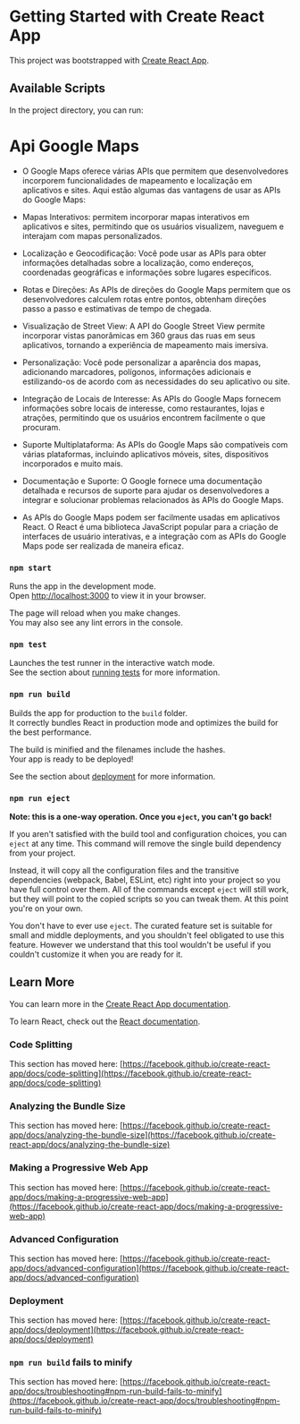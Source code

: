 # Getting Started with Create React App

This project was bootstrapped with [Create React App](https://github.com/facebook/create-react-app).

## Available Scripts

In the project directory, you can run:

# Api Google Maps
-  O Google Maps oferece várias APIs que permitem que desenvolvedores incorporem funcionalidades de mapeamento e localização em aplicativos e sites. Aqui estão algumas das vantagens de usar as APIs do Google Maps:

- Mapas Interativos:  permitem incorporar mapas interativos em aplicativos e sites, permitindo que os usuários visualizem, naveguem e interajam com mapas personalizados.

- Localização e Geocodificação: Você pode usar as APIs para obter informações detalhadas sobre a localização, como endereços, coordenadas geográficas e informações sobre lugares específicos.

- Rotas e Direções: As APIs de direções do Google Maps permitem que os desenvolvedores calculem rotas entre pontos, obtenham direções passo a passo e estimativas de tempo de chegada.

- Visualização de Street View: A API do Google Street View permite incorporar vistas panorâmicas em 360 graus das ruas em seus aplicativos, tornando a experiência de mapeamento mais imersiva.

- Personalização: Você pode personalizar a aparência dos mapas, adicionando marcadores, polígonos, informações adicionais e estilizando-os de acordo com as necessidades do seu aplicativo ou site.

- Integração de Locais de Interesse: As APIs do Google Maps fornecem informações sobre locais de interesse, como restaurantes, lojas e atrações, permitindo que os usuários encontrem facilmente o que procuram.

- Suporte Multiplataforma: As APIs do Google Maps são compatíveis com várias plataformas, incluindo aplicativos móveis, sites, dispositivos incorporados e muito mais.

- Documentação e Suporte: O Google fornece uma documentação detalhada e recursos de suporte para ajudar os desenvolvedores a integrar e solucionar problemas relacionados às APIs do Google Maps.

- As APIs do Google Maps podem ser facilmente usadas em aplicativos React. O React é uma biblioteca JavaScript popular para a criação de interfaces de usuário interativas, e a integração com as APIs do Google Maps pode ser realizada de maneira eficaz.


### `npm start`

Runs the app in the development mode.\
Open [http://localhost:3000](http://localhost:3000) to view it in your browser.

The page will reload when you make changes.\
You may also see any lint errors in the console.

### `npm test`

Launches the test runner in the interactive watch mode.\
See the section about [running tests](https://facebook.github.io/create-react-app/docs/running-tests) for more information.

### `npm run build`

Builds the app for production to the `build` folder.\
It correctly bundles React in production mode and optimizes the build for the best performance.

The build is minified and the filenames include the hashes.\
Your app is ready to be deployed!

See the section about [deployment](https://facebook.github.io/create-react-app/docs/deployment) for more information.

### `npm run eject`

**Note: this is a one-way operation. Once you `eject`, you can't go back!**

If you aren't satisfied with the build tool and configuration choices, you can `eject` at any time. This command will remove the single build dependency from your project.

Instead, it will copy all the configuration files and the transitive dependencies (webpack, Babel, ESLint, etc) right into your project so you have full control over them. All of the commands except `eject` will still work, but they will point to the copied scripts so you can tweak them. At this point you're on your own.

You don't have to ever use `eject`. The curated feature set is suitable for small and middle deployments, and you shouldn't feel obligated to use this feature. However we understand that this tool wouldn't be useful if you couldn't customize it when you are ready for it.

## Learn More

You can learn more in the [Create React App documentation](https://facebook.github.io/create-react-app/docs/getting-started).

To learn React, check out the [React documentation](https://reactjs.org/).

### Code Splitting

This section has moved here: [https://facebook.github.io/create-react-app/docs/code-splitting](https://facebook.github.io/create-react-app/docs/code-splitting)

### Analyzing the Bundle Size

This section has moved here: [https://facebook.github.io/create-react-app/docs/analyzing-the-bundle-size](https://facebook.github.io/create-react-app/docs/analyzing-the-bundle-size)

### Making a Progressive Web App

This section has moved here: [https://facebook.github.io/create-react-app/docs/making-a-progressive-web-app](https://facebook.github.io/create-react-app/docs/making-a-progressive-web-app)

### Advanced Configuration

This section has moved here: [https://facebook.github.io/create-react-app/docs/advanced-configuration](https://facebook.github.io/create-react-app/docs/advanced-configuration)

### Deployment

This section has moved here: [https://facebook.github.io/create-react-app/docs/deployment](https://facebook.github.io/create-react-app/docs/deployment)

### `npm run build` fails to minify

This section has moved here: [https://facebook.github.io/create-react-app/docs/troubleshooting#npm-run-build-fails-to-minify](https://facebook.github.io/create-react-app/docs/troubleshooting#npm-run-build-fails-to-minify)
